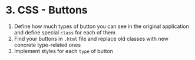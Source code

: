 # 3. CSS - Buttons

1. Define how much types of button you can see in the original application and define special `class` for each of them
2. Find your buttons in `.html` file and replace old classes with new concrete type-related ones
3. Implement styles for each `type` of button
